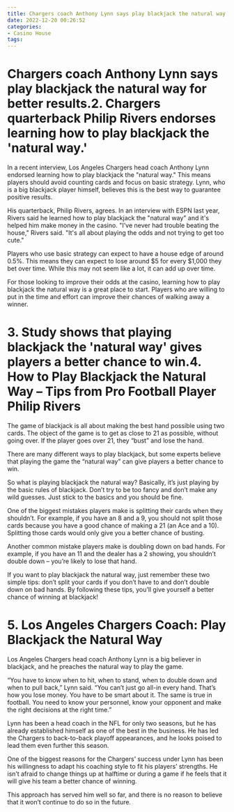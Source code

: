 ```yaml
---
title: Chargers coach Anthony Lynn says play blackjack the natural way for better results.2. Chargers quarterback Philip Rivers endorses learning how to play blackjack the 'natural way.' 
date: 2022-12-20 00:26:52
categories:
- Casino House
tags:
---
```



#  Chargers coach Anthony Lynn says play blackjack the natural way for better results.2. Chargers quarterback Philip Rivers endorses learning how to play blackjack the 'natural way.' 

In a recent interview, Los Angeles Chargers head coach Anthony Lynn endorsed learning how to play blackjack the "natural way." This means players should avoid counting cards and focus on basic strategy. Lynn, who is a big blackjack player himself, believes this is the best way to guarantee positive results. 

His quarterback, Philip Rivers, agrees. In an interview with ESPN last year, Rivers said he learned how to play blackjack the "natural way" and it's helped him make money in the casino. "I've never had trouble beating the house," Rivers said. "It's all about playing the odds and not trying to get too cute." 

Players who use basic strategy can expect to have a house edge of around 0.5%. This means they can expect to lose around $5 for every $1,000 they bet over time. While this may not seem like a lot, it can add up over time. 

For those looking to improve their odds at the casino, learning how to play blackjack the natural way is a great place to start. Players who are willing to put in the time and effort can improve their chances of walking away a winner.

# 3. Study shows that playing blackjack the 'natural way' gives players a better chance to win.4. How to Play Blackjack the Natural Way – Tips from Pro Football Player Philip Rivers 

The game of blackjack is all about making the best hand possible using two cards. The object of the game is to get as close to 21 as possible, without going over. If the player goes over 21, they “bust” and lose the hand.

There are many different ways to play blackjack, but some experts believe that playing the game the “natural way” can give players a better chance to win.

So what is playing blackjack the natural way? Basically, it’s just playing by the basic rules of blackjack. Don’t try to be too fancy and don’t make any wild guesses. Just stick to the basics and you should be fine.

One of the biggest mistakes players make is splitting their cards when they shouldn’t. For example, if you have an 8 and a 9, you should not split those cards because you have a good chance of making a 21 (an Ace and a 10). Splitting those cards would only give you a better chance of busting.

Another common mistake players make is doubling down on bad hands. For example, if you have an 11 and the dealer has a 2 showing, you shouldn’t double down – you’re likely to lose that hand.

If you want to play blackjack the natural way, just remember these two simple tips: don’t split your cards if you don’t have to and don’t double down on bad hands. By following these tips, you’ll give yourself a better chance of winning at blackjack!

# 5. Los Angeles Chargers Coach: Play Blackjack the Natural Way

Los Angeles Chargers head coach Anthony Lynn is a big believer in blackjack, and he preaches the natural way to play the game.

“You have to know when to hit, when to stand, when to double down and when to pull back,” Lynn said. “You can’t just go all-in every hand. That’s how you lose money. You have to be smart about it. The same is true in football. You need to know your personnel, know your opponent and make the right decisions at the right time.”

Lynn has been a head coach in the NFL for only two seasons, but he has already established himself as one of the best in the business. He has led the Chargers to back-to-back playoff appearances, and he looks poised to lead them even further this season.

One of the biggest reasons for the Chargers’ success under Lynn has been his willingness to adapt his coaching style to fit his players’ strengths. He isn’t afraid to change things up at halftime or during a game if he feels that it will give his team a better chance of winning.

This approach has served him well so far, and there is no reason to believe that it won’t continue to do so in the future.